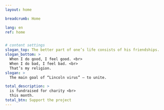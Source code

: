 ```yaml
---
layout: home

breadcrumb: Home

lang: en
ref: home


# content settings
slogan_top: The better part of one’s life consists of his friendships.
slogan_bottom: >
  When I do good, I feel good. <br>
  When I do bad, I feel bad. <br>
  That’s my religion.
slogan: >
  The main goal of “Lincoln virus” — to unite.

total_description: >
  is fundraised for charity <br>
  this month.
total_btn: Support the project
---
```



